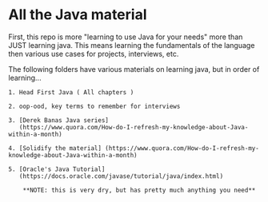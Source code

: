 # All the Java material
  
  First, this repo is more "learning to use Java for your needs" more than JUST
  learning java. This means learning the fundamentals of the language then
  various use cases for projects, interviews, etc.

  The following folders have various materials on learning java, but in
  order of learning...

    1. Head First Java ( All chapters )

    2. oop-ood, key terms to remember for interviews 

    3. [Derek Banas Java series]
       (https://www.quora.com/How-do-I-refresh-my-knowledge-about-Java-within-a-month)

    4. [Solidify the material] (https://www.quora.com/How-do-I-refresh-my-knowledge-about-Java-within-a-month)

    5. [Oracle's Java Tutorial]
       (https://docs.oracle.com/javase/tutorial/java/index.html)

        **NOTE: this is very dry, but has pretty much anything you need**
